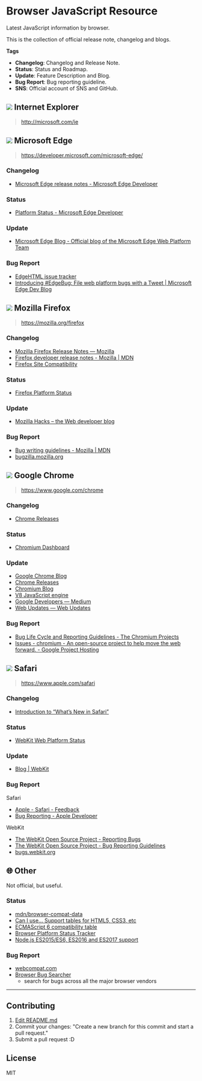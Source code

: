 # Browser JavaScript Resource

Latest JavaScript information by browser.

This is the collection of official release note, changelog and blogs.

**Tags**

- **Changelog**: Changelog and Release Note.
- **Status**: Status and Roadmap.
- **Update**: Feature Description and Blog.
- **Bug Report**: Bug reporting guideline.
- **SNS**: Official account of SNS and GitHub.

<!-- IE -->

## ![](https://raw.githubusercontent.com/alrra/browser-logos/62.2.25/src/archive/internet-explorer_9-11/internet-explorer_9-11_32x32.png) Internet Explorer
> http://microsoft.com/ie

<!-- MSEdge -->

## ![](https://raw.githubusercontent.com/alrra/browser-logos/62.2.25/src/edge/edge_32x32.png) Microsoft Edge
> https://developer.microsoft.com/microsoft-edge/

### Changelog

- [Microsoft Edge release notes - Microsoft Edge Developer](https://developer.microsoft.com/en-us/microsoft-edge/platform/changelog/)

### Status

- [Platform Status - Microsoft Edge Developer](https://developer.microsoft.com/en-us/microsoft-edge/status/)

### Update

- [Microsoft Edge Blog - Official blog of the Microsoft Edge Web Platform Team](https://blogs.windows.com/msedgedev/)

### Bug Report

- [EdgeHTML issue tracker](https://developer.microsoft.com/en-us/microsoft-edge/)
- [Introducing #EdgeBug: File web platform bugs with a Tweet | Microsoft Edge Dev Blog](https://blogs.windows.com/msedgedev/2016/08/11/edgebug-twitter/)

<!-- Firefox -->

## ![](https://raw.githubusercontent.com/alrra/browser-logos/62.2.25/src/firefox/firefox_32x32.png) Mozilla Firefox
> https://mozilla.org/firefox

### Changelog

- [Mozilla Firefox Release Notes — Mozilla](https://www.mozilla.org/en-US/firefox/releases/)
- [Firefox developer release notes - Mozilla | MDN](https://developer.mozilla.org/en-US/docs/Mozilla/Firefox/Releases)
- [Firefox Site Compatibility](https://www.fxsitecompat.dev/en-CA/)

### Status

- [Firefox Platform Status](https://platform-status.mozilla.org/)

### Update

- [Mozilla Hacks – the Web developer blog](https://hacks.mozilla.org/)

### Bug Report

- [Bug writing guidelines - Mozilla | MDN](https://developer.mozilla.org/en-US/docs/Mozilla/QA/Bug_writing_guidelines)
- [bugzilla.mozilla.org](https://bugzilla.mozilla.org/)

<!-- Google Chrome -->

## ![](https://raw.githubusercontent.com/alrra/browser-logos/62.2.25/src/chrome/chrome_32x32.png) Google Chrome
> https://www.google.com/chrome

### Changelog

- [Chrome Releases](https://chromereleases.googleblog.com/)

### Status

- [Chromium Dashboard](https://www.chromestatus.com/features "Chromium Dashboard")

### Update

- [Google Chrome Blog](https://blog.google/products/chrome/)
- [Chrome Releases](https://chromereleases.googleblog.com/)
- [Chromium Blog](https://blog.chromium.org/)
- [V8 JavaScript engine](https://v8.dev/blog/tags/webassembly)
- [Google Developers — Medium](https://medium.com/google-developers)
- [Web Updates — Web Updates](https://developers.google.com/web/updates/ "Web Updates — Web Updates")

### Bug Report

- [Bug Life Cycle and Reporting Guidelines - The Chromium Projects](http://www.chromium.org/for-testers/bug-reporting-guidelines)
- [Issues - chromium - An open-source project to help move the web forward. - Google Project Hosting](https://bugs.chromium.org/p/chromium/issues/list)


<!-- Safari -->

## ![](https://cdn.rawgit.com/alrra/browser-logos/11.0.0//safari/safari_32x32.png) Safari
> https://www.apple.com/safari

### Changelog

- [Introduction to “What’s New in Safari”](https://developer.apple.com/library/archive/releasenotes/General/WhatsNewInSafari/Introduction/Introduction.html "Introduction to “What’s New in Safari”")

### Status

- [WebKit Web Platform Status](https://webkit.org/status/)

### Update

- [Blog | WebKit](https://webkit.org/blog/ "Blog | WebKit")

### Bug Report

Safari

- [Apple - Safari - Feedback](https://www.apple.com/feedback/safari.html)
- [Bug Reporting - Apple Developer](https://developer.apple.com/bug-reporting/ "Bug Reporting - Apple Developer")

WebKit

- [The WebKit Open Source Project - Reporting Bugs](https://webkit.org/reporting-bugs/)
- [The WebKit Open Source Project - Bug Reporting Guidelines](https://webkit.org/bug-report-guidelines/)
- [bugs.webkit.org](https://bugs.webkit.org/)

## :globe_with_meridians: Other

Not official, but useful.

### Status

- [mdn/browser-compat-data](https://github.com/mdn/browser-compat-data)
- [Can I use... Support tables for HTML5, CSS3, etc](https://caniuse.com/)
- [ECMAScript 6 compatibility table](https://kangax.github.io/compat-table/es6/)
- [Browser Platform Status Tracker](https://platformstatus.io/)
- [Node.js ES2015/ES6, ES2016 and ES2017 support](https://node.green/)

### Bug Report

- [webcompat.com](https://webcompat.com/)
- [Browser Bug Searcher](https://browser-issue-tracker-search.appspot.com/)
	- search for bugs across all the major browser vendors

-----

## Contributing

<!-- textlint-disable -->

1. [Edit README.md](https://github.com/azu/browser-javascript-resource/edit/62.2.25/README.md)
2. Commit your changes: "Create a new branch for this commit and start a pull request."
3. Submit a pull request :D

<!-- textlint-enable -->

## License

MIT
